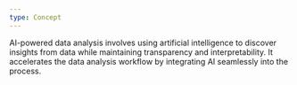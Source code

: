 ```yaml
---
type: Concept
---
```


AI-powered data analysis involves using artificial intelligence to discover insights from data while maintaining transparency and interpretability. It accelerates the data analysis workflow by integrating AI seamlessly into the process.
